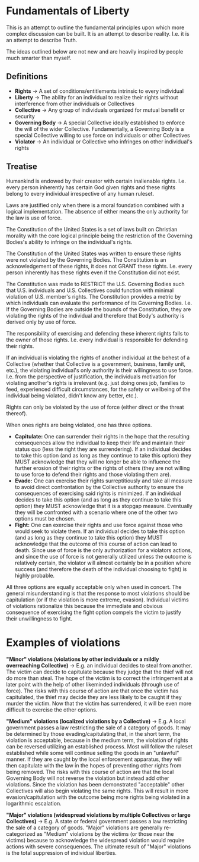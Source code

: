 # Fundamentals of Liberty

This is an attempt to outline the fundamental principles upon which more complex discussion can be built. It is an attempt to describe reality. I.e. it is an attempt to describe Truth.

The ideas outlined below are not new and are heavily inspired by people much smarter than myself.

## Definitions

- **Rights** → A set of conditions/entitlements intrinsic to every individual
- **Liberty** → The ability for an individual to realize their rights without interference from other individuals or Collectives
- **Collective** → Any group of individuals organized for mutual benefit or security
- **Governing Body** → A special Collective ideally established to enforce the will of the wider Collective. Fundamentally, a Governing Body is a special Collective willing to use force on individuals or other Collectives
- **Violator** → An individual or Collective who infringes on other individual's rights

## Treatise 

Humankind is endowed by their creator with certain inalienable rights. I.e. every person inherently has certain God given rights and these rights belong to every individual irrespective of any human ruleset.

Laws are justified only when there is a moral foundation combined with a logical implementation. The absence of either means the only authority for the law is use of force.

The Constitution of the United States is a set of laws built on Christian morality with the core logical principle being the restriction of the Governing Bodies's ability to infringe on the individual's rights.

The Constitution of the United States was written to ensure these rights were not violated by the Governing Bodies. The Constitution is an acknowledgement of these rights, it does not GRANT these rights. I.e. every person inherently has these rights even if the Constitution did not exist.

The Constitution was made to RESTRICT the U.S. Governing Bodies such that U.S. individuals and U.S. Collectives could function with minimal violation of U.S. member's rights. The Constitution provides a metric by which individuals can evaluate the performance of its Governing Bodies. I.e. If the Governing Bodies are outside the bounds of the Constitution, they are violating the rights of the individual and therefore that Body's authority is derived only by use of force.

The responsibility of exercising and defending these inherent rights falls to the owner of those rights. I.e. every individual is responsible for defending their rights.

If an individual is violating the rights of another individual at the behest of a Collective (whether that Collective is a government, business, family unit, etc.), the violating individual's only authority is their willingness to use force. I.e. from the perspective of justification, the individuals motivation for violating another's rights is irrelevant (e.g. just doing ones job, families to feed, experienced difficult circumstances, for the safety or wellbeing of the individual being violated, didn't know any better, etc.).

Rights can only be violated by the use of force (either direct or the threat thereof).

When ones rights are being violated, one has three options.
- **Capitulate:** One can surrender their rights in the hope that the resulting consequences allow the individual to keep their life and maintain their status quo (less the right they are surrendering). If an individual decides to take this option (and as long as they continue to take this option) they MUST acknowledge that they will no longer be able to influence the further erosion of their rights or the rights of others (they are not willing to use force to defend their rights and those violating them are).
- **Evade:** One can exercise their rights surreptitiously and take all measure to avoid direct confrontation by the Collective authority to ensure the consequences of exercising said rights is minimized. If an individual decides to take this option (and as long as they continue to take this option) they MUST acknowledge that it is a stopgap measure. Eventually they will be confronted with a scenario where one of the other two options must be chosen.
- **Fight:** One can exercise their rights and use force against those who would seek to violate them. If an individual decides to take this option (and as long as they continue to take this option) they MUST acknowledge that the outcome of this course of action can lead to death. Since use of force is the only authorization for a violators actions, and since the use of force is not generally utilized unless the outcome is relatively certain, the violator will almost certainly be in a position where success (and therefore the death of the individual choosing to fight) is highly probable.

All three options are equally acceptable only when used in concert. The general misunderstanding is that the response to most violations should be capitulation (or if the violation is more extreme, evasion). Individual victims of violations rationalize this because the immediate and obvious consequence of exercising the fight option compels the victim to justify their unwillingness to fight.

# Examples of violations

**"Minor" violations (violations by other individuals or a mildly overreaching Collective)** → E.g. an individual decides to steal from another. The victim can decide to capitulate because they judge that the thief will not do more than steal. The hope of the victim is to correct the infringement at a later point with the help of other likeminded individuals (through use of force). The risks with this course of action are that once the victim has capitulated, the thief may decide they are less likely to be caught if they murder the victim. Now that the victim has surrendered, it will be even more difficult to exercise the other options.

**"Medium" violations (localized violations by a Collective)** → E.g. A local government passes a law restricting the sale of a category of goods. It may be determined by those evading/capitulating that, in the short term, the violation is acceptable, because in the medium term, the violation of rights can be reversed utilizing an established process. Most will follow the ruleset established while some will continue selling the goods in an "unlawful" manner. If they are caught by the local enforcement apparatus, they will then capitulate with the law in the hopes of preventing other rights from being removed. The risks with this course of action are that the local Governing Body will not reverse the violation but instead add other violations. Since the violation has been demonstrated "acceptable" other Collectives will also begin violating the same rights. This will result in more evasion/capitulation with the outcome being more rights being violated in a logarithmic escalation.

**"Major" violations (widespread violations by multiple Collectives or large Collectives)** → E.g. A state or federal government passes a law restricting the sale of a category of goods. "Major" violations are generally re-categorized as "Medium" violations by the victims (or those near the victims) because to acknowledge the widespread violation would require actions with severe consequences. The ultimate result of "Major" violations is the total suppression of individual liberties.